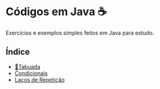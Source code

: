 # Códigos em Java ☕

Exercícios e exemplos simples feitos em Java para estudo.

## Índice

- [🧮Tabuada](https://github.com/gabriel-alex135/Java/blob/main/Tabuada)
- [Condicionais](./Condicionais/IfElse.java)
- [Laços de Repetição](./Loops/WhileFor.java)
